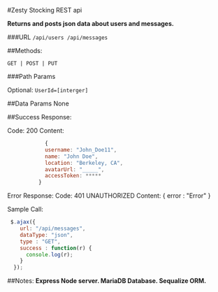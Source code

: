 #Zesty Stocking REST api 

**Returns and posts json data about users and messages.** 

###URL
`/api/users
/api/messages`

##Methods:

`GET | POST | PUT`

###Path Params

Optional:
`UserId=[interger]`

##Data Params
None

##Success Response:

Code: 200 
Content: 
```javascript
            { 
            username: "John_Doe11",
            name: "John Doe",
            location: "Berkeley, CA",
            avatarUrl: "_____",
            accessToken: *****
          }
```

Error Response:
Code: 401 UNAUTHORIZED 
Content: { error : "Error" }

Sample Call:
```javascript
 $.ajax({
    url: "/api/messages",
    dataType: "json",
    type : "GET",
    success : function(r) {
      console.log(r);
    }
  });
```
##Notes:
**Express Node server. MariaDB Database. Sequalize ORM.** 
